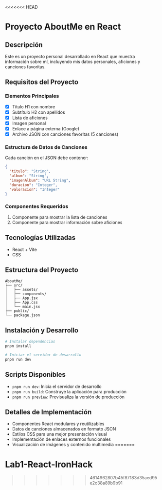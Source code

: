<<<<<<< HEAD
# Proyecto AboutMe en React

## Descripción

Este es un proyecto personal desarrollado en React que muestra información sobre mí, incluyendo mis datos personales, aficiones y canciones favoritas.

## Requisitos del Proyecto

### Elementos Principales

- [x] Título H1 con nombre
- [x] Subtítulo H2 con apellidos
- [x] Lista de aficiones
- [x] Imagen personal
- [x] Enlace a página externa (Google)
- [x] Archivo JSON con canciones favoritas (5 canciones)

### Estructura de Datos de Canciones

Cada canción en el JSON debe contener:

```json
{
  "titulo": "String",
  "album": "String",
  "imagenAlbum": "URL String",
  "duracion": "Integer",
  "valoracion": "Integer"
}
```

### Componentes Requeridos

1. Componente para mostrar la lista de canciones
2. Componente para mostrar información sobre aficiones

## Tecnologías Utilizadas

- React + Vite
- CSS

## Estructura del Proyecto

```
AboutMe/
├── src/
│   ├── assets/
│   ├── components/
│   ├── App.jsx
│   ├── App.css
│   └── main.jsx
├── public/
└── package.json
```

## Instalación y Desarrollo

```bash
# Instalar dependencias
pnpm install

# Iniciar el servidor de desarrollo
pnpm run dev
```

## Scripts Disponibles

- `pnpm run dev`: Inicia el servidor de desarrollo
- `pnpm run build`: Construye la aplicación para producción
- `pnpm run preview`: Previsualiza la versión de producción

## Detalles de Implementación

- Componentes React modulares y reutilizables
- Datos de canciones almacenados en formato JSON
- Estilos CSS para una mejor presentación visual
- Implementación de enlaces externos funcionales
- Visualización de imágenes y contenido multimedia
=======
# Lab1-React-IronHack
>>>>>>> 4614962807b45f87183d35aed95e2c38a89b9b91
